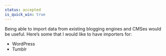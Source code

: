 ```yaml
--- 
status: accepted
is_quick_win: true
--- 
```


Being able to import data from existing blogging engines and CMSes would be useful. Here’s some that I would like to have importers for:

* WordPress
* Tumblr
